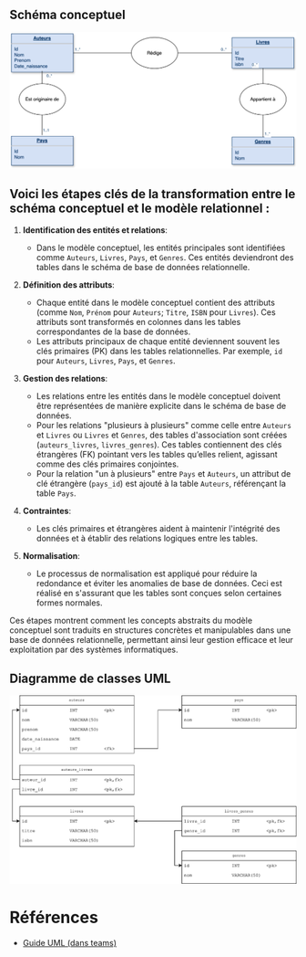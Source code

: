 ## Schéma conceptuel  

![Schema conceptuel](../images/schema_conceptuel_exemple.svg)

## Voici les étapes clés de la transformation entre le schéma conceptuel et le modèle relationnel :

1. **Identification des entités et relations**:
    - Dans le modèle conceptuel, les entités principales sont identifiées comme `Auteurs`, `Livres`, `Pays`, et `Genres`. Ces entités deviendront des tables dans le schéma de base de données relationnelle.

2. **Définition des attributs**:
    - Chaque entité dans le modèle conceptuel contient des attributs (comme `Nom`, `Prénom` pour `Auteurs`; `Titre`, `ISBN` pour `Livres`). Ces attributs sont transformés en colonnes dans les tables correspondantes de la base de données.
    - Les attributs principaux de chaque entité deviennent souvent les clés primaires (PK) dans les tables relationnelles. Par exemple, `id` pour `Auteurs`, `Livres`, `Pays`, et `Genres`.

3. **Gestion des relations**:
    - Les relations entre les entités dans le modèle conceptuel doivent être représentées de manière explicite dans le schéma de base de données.
    - Pour les relations "plusieurs à plusieurs" comme celle entre `Auteurs` et `Livres` ou `Livres` et `Genres`, des tables d'association sont créées (`auteurs_livres`, `livres_genres`). Ces tables contiennent des clés étrangères (FK) pointant vers les tables qu’elles relient, agissant comme des clés primaires conjointes.
    - Pour la relation "un à plusieurs" entre `Pays` et `Auteurs`, un attribut de clé étrangère (`pays_id`) est ajouté à la table `Auteurs`, référençant la table `Pays`.

4. **Contraintes**:
    - Les clés primaires et étrangères aident à maintenir l'intégrité des données et à établir des relations logiques entre les tables.
   
5. **Normalisation**:
    - Le processus de normalisation est appliqué pour réduire la redondance et éviter les anomalies de base de données. Ceci est réalisé en s'assurant que les tables sont conçues selon certaines formes normales.

Ces étapes montrent comment les concepts abstraits du modèle conceptuel sont traduits en structures concrètes et manipulables dans une base de données relationnelle, permettant ainsi leur gestion efficace et leur exploitation par des systèmes informatiques.

## Diagramme de classes UML  

![Diagramme de classes UML](../images/diagramme_classe_exemple.svg)

# Références
- [Guide UML (dans teams)](https://cegepvicto.sharepoint.com/:b:/s/etudiants.420/ETDOCoCBCUNPv3aNZeUE9ykBFMp-9Zf60k3jThmSb0D9fg?e=1GsCWi)  
